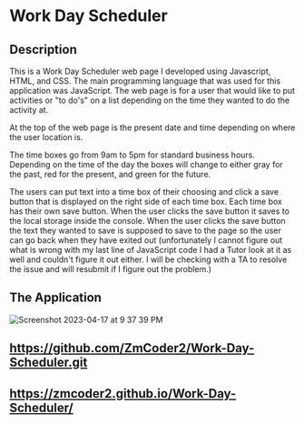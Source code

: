 # Work Day Scheduler

## Description

This is a Work Day Scheduler web page I developed using Javascript, HTML, and CSS. The main programming language that was used for this application was JavaScript. The web page is for a user that would like to put activities or "to do's" on a list depending on the time they wanted to do the activity at. 

At the top of the web page is the present date and time depending on where the user location is.

The time boxes go from 9am to 5pm for standard business hours. Depending on the time of the day the boxes will change to either gray for the past, red for the present, and green for the future. 

The users can put text into a time box of their choosing and click a save button that is displayed on the right side of each time box. Each time box has their own save button. When the user clicks the save button it saves to the local storage inside the console. When the user clicks the save button the text they wanted to save is supposed to save to the page so the user can go back when they have exited out (unfortunately I cannot figure out what is wrong with my last line of JavaScript code I had a Tutor look at it as well and couldn't figure it out either. I will be checking with a TA to resolve the issue and will resubmit if I figure out the problem.)

## The Application
![Screenshot 2023-04-17 at 9 37 39 PM](https://user-images.githubusercontent.com/126508376/233207054-eb8d15a9-0393-4dac-8304-4e70c4d1b439.png)


## https://github.com/ZmCoder2/Work-Day-Scheduler.git
## https://zmcoder2.github.io/Work-Day-Scheduler/
